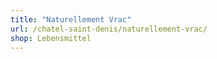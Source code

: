 ```yaml
---
title: "Naturellement Vrac"
url: /chatel-saint-denis/naturellement-vrac/
shop: Lebensmittel
---
```

